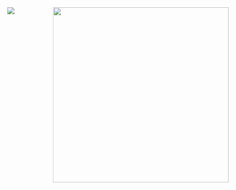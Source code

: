 <img src="/assets/images/horizontal-divider-gradient.gif">

<picture> 
<a href="https://media.giphy.com/media/SWoSkN6DxTszqIKEqv/giphy.gif" alt="Developer">
<img src = "https://media.giphy.com/media/v1.Y2lkPTc5MGI3NjExbmN0NnFnaTNkMmFoZjE0emc1MjE0aDhpbGIzb2tyYWQ5bnNndWEyeCZlcD12MV9pbnRlcm5hbF9naWZfYnlfaWQmY3Q9Zw/bGgsc5mWoryfgKBx1u/giphy.gif" align = "right" width = "400">


</a>
</picture>
